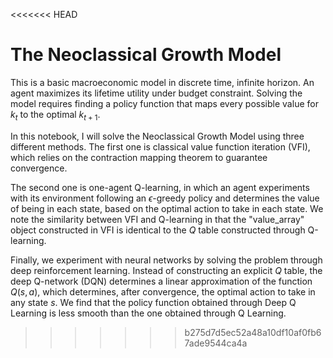 <<<<<<< HEAD
# The Neoclassical Growth Model

This is a basic macroeconomic model in discrete time, infinite horizon. An agent maximizes its lifetime utility under budget constraint. Solving the model requires finding a policy function that maps every possible value for $k_t$ to the optimal $k_{t+1}$.

In this notebook, I will solve the Neoclassical Growth Model using three different methods. The first one is classical value function iteration (VFI), which relies on the contraction mapping theorem to guarantee convergence.

The second one is one-agent Q-learning, in which an agent experiments with its environment following an $\epsilon$-greedy policy and determines the value of being in each state, based on the optimal action to take in each state. We note the similarity between VFI and Q-learning in that the "value_array" object constructed in VFI is identical to the $Q$ table constructed through Q-learning.

Finally, we experiment with neural networks by solving the problem through deep reinforcement learning. Instead of constructing an explicit $Q$ table, the deep Q-network (DQN) determines a linear approximation of the function $Q(s, a)$, which determines, after convergence, the optimal action to take in any state $s$. We find that the policy function obtained through Deep Q Learning is less smooth than the one obtained through Q Learning.
>>>>>>> b275d7d5ec52a48a10df10af0fb67ade9544ca4a
